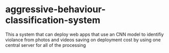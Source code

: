 # aggressive-behaviour-classification-system
This a system that can deploy web apps that use an CNN model to identifiy violance from photos and videos 
saving on deployment cost by using one central server for all of the  processing 
